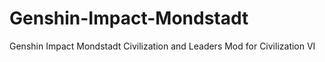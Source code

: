 # Genshin-Impact-Mondstadt
 Genshin Impact Mondstadt Civilization and Leaders Mod for Civilization VI
